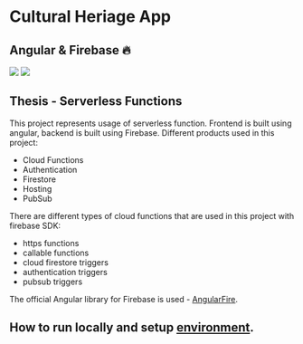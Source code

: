# Cultural Heriage App
## Angular & Firebase 🔥
![](https://img.shields.io/badge/Angular-E23237?style=&logo=angular&logoColor=white)
![](https://img.shields.io/badge/Firebase-FFCA28?style=&logo=firebase&logoColor=white)

## Thesis - Serverless Functions
This project represents usage of serverless function. Frontend is built using angular, backend is built using Firebase. Different products used in this project:
- Cloud Functions
- Authentication
- Firestore
- Hosting
- PubSub


There are different types of cloud functions that are used in this project with firebase SDK:
- https functions
- callable functions
- cloud firestore triggers
- authentication triggers
- pubsub triggers

The official Angular library for Firebase is used - [AngularFire](https://github.com/angular/angularfire).

## How to run locally and setup [environment](app/README.md).

